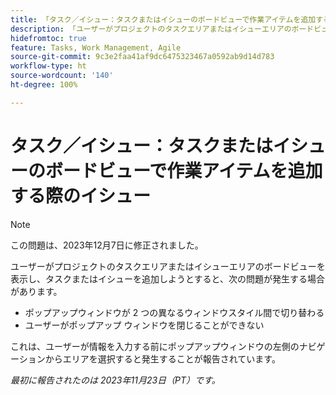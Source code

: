```yaml
---
title: 「タスク／イシュー：タスクまたはイシューのボードビューで作業アイテムを追加する際の問題」
description: 「ユーザーがプロジェクトのタスクエリアまたはイシューエリアのボードビューを表示し、タスクまたはイシューを追加しようとすると、ここにリストされている問題が発生する場合があります。」
hidefromtoc: true
feature: Tasks, Work Management, Agile
source-git-commit: 9c3e2faa41af9dc6475323467a0592ab9d14d783
workflow-type: ht
source-wordcount: '140'
ht-degree: 100%

---
```



# タスク／イシュー：タスクまたはイシューのボードビューで作業アイテムを追加する際のイシュー

>[!NOTE]
>
>この問題は、2023年12月7日に修正されました。

ユーザーがプロジェクトのタスクエリアまたはイシューエリアのボードビューを表示し、タスクまたはイシューを追加しようとすると、次の問題が発生する場合があります。

* ポップアップウィンドウが 2 つの異なるウィンドウスタイル間で切り替わる
* ユーザーがポップアップ ウィンドウを閉じることができない

これは、ユーザーが情報を入力する前にポップアップウィンドウの左側のナビゲーションからエリアを選択すると発生することが報告されています。

_最初に報告されたのは 2023年11月23日（PT）です。_
